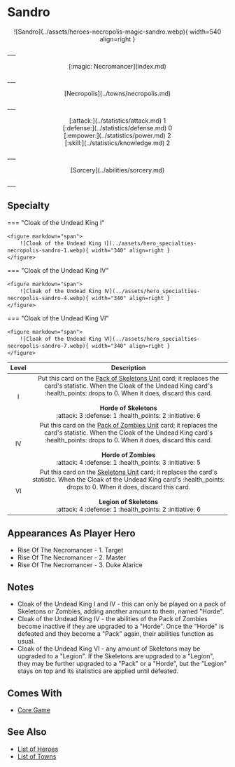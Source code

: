 # Sandro

<p style="text-align: center;" markdown>![Sandro](../assets/heroes-necropolis-magic-sandro.webp){ width=540 align=right }</p>
___
<p style="text-align: center;" markdown>[:magic: Necromancer](index.md)</p>
___
<p style="text-align: center;" markdown>[Necropolis](../towns/necropolis.md)</p>
___

<p style="text-align: center;" markdown>[:attack:](../statistics/attack.md)&nbsp;1</br>[:defense:](../statistics/defense.md)&nbsp;0</br>[:empower:](../statistics/power.md)&nbsp;2</br>[:skill:](../statistics/knowledge.md)&nbsp;2</p>
___
<p style="text-align: center;" markdown>[Sorcery](../abilities/sorcery.md)</p>
___

## Specialty

=== "Cloak of the Undead King Ⅰ"

    <figure markdown="span">
        ![Cloak of the Undead King Ⅰ](../assets/hero_specialties-necropolis-sandro-1.webp){ width="340" align=right }
    </figure>

=== "Cloak of the Undead King Ⅳ"

    <figure markdown="span">
        ![Cloak of the Undead King Ⅳ](../assets/hero_specialties-necropolis-sandro-4.webp){ width="340" align=right }
    </figure>

=== "Cloak of the Undead King Ⅵ"

    <figure markdown="span">
        ![Cloak of the Undead King Ⅵ](../assets/hero_specialties-necropolis-sandro-7.webp){ width="340" align=right }
    </figure>


| Level | Description |
| :---: | :---: |
| Ⅰ | Put this card on the [Pack of Skeletons Unit](../units/skeletons.md) card; it replaces the card's statistic. When the Cloak of the Undead King card's :health_points: drops to 0. When it does, discard this card.<br><br>**Horde of Skeletons**<br>:attack: 3 :defense: 1 :health_points: 2 :initiative: 6 |
| Ⅳ | Put this card on the [Pack of Zombies Unit](../units/zombies.md) card; it replaces the card's statistic. When the Cloak of the Undead King card's :health_points: drops to 0. When it does, discard this card.<br><br>**Horde of Zombies**<br>:attack: 4 :defense: 1 :health_points: 3 :initiative: 5 |
| Ⅵ | Put this card on the [Skeletons Unit](../units/skeletons.md) card; it replaces the card's statistic. When the Cloak of the Undead King card's :health_points: drops to 0. When it does, discard this card.<br><br>**Legion of Skeletons**<br>:attack: 4 :defense: 1 :health_points: 2 :initiative: 6 |


## Appearances As Player Hero

- Rise Of The Necromancer - 1. Target
- Rise Of The Necromancer - 2. Master
- Rise Of The Necromancer - 3. Duke Alarice


## Notes

- Cloak of the Undead King Ⅰ and Ⅳ - this can only be played on a pack of Skeletons or Zombies, adding another amount to them, named "Horde".
- Cloak of the Undead King Ⅳ - the abilities of the Pack of Zombies become inactive if they are upgraded to a "Horde". Once the "Horde" is defeated and they become a "Pack" again, their abilities function as usual.
- Cloak of the Undead King Ⅵ - any amount of Skeletons may be upgraded to a "Legion". If the Skeletons are upgraded to a "Legion", they may be further upgraded to a "Pack" or a "Horde", but the "Legion" stays on top and its statistics are applied until defeated.


## Comes With

- [Core Game](../content.md)


## See Also

- [List of Heroes](index.md)
- [List of Towns](../towns/index.md)

